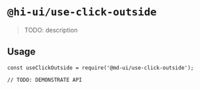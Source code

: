 # `@hi-ui/use-click-outside`

> TODO: description

## Usage

```
const useClickOutside = require('@md-ui/use-click-outside');

// TODO: DEMONSTRATE API
```
